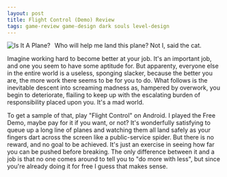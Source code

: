 ```yaml
---
layout: post
title: Flight Control (Demo) Review
tags: game-review game-design dark souls level-design
---
```


<img src="{{ site.baseurl }}/images/flightcontrol.jpg" title="Is It A Plane?" class="img-thumbnail" style="float: left; margin-right: 10px;"></img>
Who will help me land this plane?  Not I, said the cat.

Imagine working hard to become better at your job.  It's an important job, and one you seem to have some aptitude for.  But apparenty, everyone else in the entire world is a useless, sponging slacker, because the better you are, the more work there seems to be for you to do.  What follows is the inevitable descent into screaming madness as, hampered by overwork, you begin to deteriorate, flailing to keep up with the escalating burden of responsibility placed upon you.  It's a mad world.

To get a sample of that, play "Flight Control" on Android.  I played the Free Demo, maybe pay for it if you want, or not?  It's wonderfully satisfying to queue up a long line of planes and watching them all land safely as your fingers dart across the screen like a public-service spider.  But there is no reward, and no goal to be achieved.  It's just an exercise in seeing how far you can be pushed before breaking.  The only difference between it and a job is that no one comes around to tell you to "do more with less", but since you're already doing it for free I guess that makes sense.
